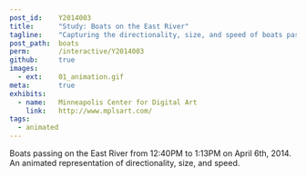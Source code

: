 ```yaml
---
post_id:    Y2014003
title:      "Study: Boats on the East River"
tagline:    "Capturing the directionality, size, and speed of boats passing on the East River."
post_path:  boats
perm:       /interactive/Y2014003
github:     true
images:
  - ext:    01_animation.gif
meta:       true
exhibits:
  - name:   Minneapolis Center for Digital Art
    link:   http://www.mplsart.com/
tags:
  - animated
---
```

Boats passing on the East River from 12:40PM to 1:13PM on April 6th, 2014. An animated representation of directionality, size, and speed.